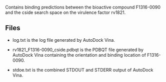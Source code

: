 Contains binding predictions between the bioactive compound F1316-0090 and the cside search space on the virulence factor rv1821.

## Files

- log.txt is the log file generated by AutoDock Vina.

- rv1821_F1316-0090_cside.pdbqt is the PDBQT file generated by AutoDock Vina containing the orientation and binding location of F1316-0090.

- stdoe.txt is the combined STDOUT and STDERR output of AutoDock Vina.


